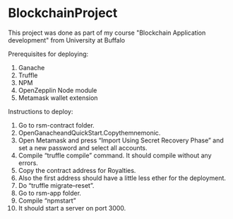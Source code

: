 # BlockchainProject
This project was done as part of my course "Blockchain Application development" from University at Buffalo

Prerequisites for deploying:
1. Ganache
2. Truffle
3. NPM
4. OpenZepplin Node module
5. Metamask wallet extension

Instructions to deploy:
1. Go to rsm-contract folder.
2. OpenGanacheandQuickStart.Copythemnemonic.
3. Open Metamask and press “Import Using Secret Recovery Phase” and set a new password and select all accounts.
4. Compile “truffle compile” command. It should compile without any errors.
5. Copy the contract address for Royalties.
6. Also the first address should have a little less ether for the deployment.
7. Do “truffle migrate–reset”.
8. Go to rsm-app folder.
9. Compile “npmstart”
10. It should start a server on port 3000.
